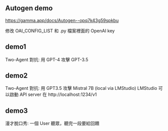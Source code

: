 ## Autogen demo

https://gamma.app/docs/Autogen--opq7k43g59spkbu

修改 OAI_CONFIG_LIST 和 .py 檔案裡面的 OpenAI key

## demo1

Two-Agent 對抗: 用 GPT-4  攻擊  GPT-3.5

## demo2

Two-Agent 對抗: 用 GPT3.5 攻擊 Mistral 7B (local via LMStudio)
LMStudio 可以啟動 API server 在 http://localhost:1234/v1

## demo3

漫才脫口秀: 一個 User 聽眾，聽完一段要給回饋